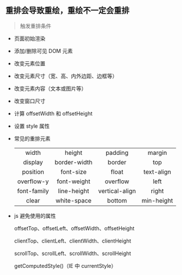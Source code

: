 ## 重排会导致重绘，重绘不一定会重排

> 触发重排条件

- 页面初始渲染
- 添加/删除可见 DOM 元素
- 改变元素位置
- 改变元素尺寸（宽、高、内外边距、边框等）
- 改变元素内容（文本或图片等）
- 改变窗口尺寸
- 计算 offsetWidth 和 offsetHeight
- 设置 style 属性
- 常见的重排元素
  <table><thead></thead><tbody><tr><td align="center">width</td><td align="center">height</td><td align="center">padding</td><td align="center">margin</td></tr><tr><td align="center">display</td><td align="center">border-width</td><td align="center">border</td><td align="center">top</td></tr><tr><td align="center">position</td><td align="center">font-size</td><td align="center">float</td><td align="center">text-align</td></tr><tr><td align="center">overflow-y</td><td align="center">font-weight</td><td align="center">overflow</td><td align="center">left</td></tr><tr><td align="center">font-family</td><td align="center">line-height</td><td align="center">vertical-align</td><td align="center">right</td></tr><tr><td align="center">clear</td><td align="center">white-space</td><td align="center">bottom</td><td align="center">min-height</td></tr></tbody></table>
- js 避免使用的属性

  offsetTop、offsetLeft、offsetWidth、offsetHeight

  clientTop、clientLeft、clientWidth、clientHeight

  scrollTop、scrollLeft、scrollWidth、scrollHeight

  getComputedStyle()（IE 中 currentStyle）
